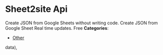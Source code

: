 # Sheet2site Api


Create JSON from Google Sheets without writing code. Create JSON from Google Sheet
Real time updates. Free
**Categories**:

- [Other](https://github/awesome-apis/awesome-apis#other)



data),


